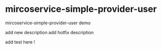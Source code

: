 # mircoservice-simple-provider-user
mircoservice-simple-provider-user demo


add new description  add hotfix description

add test here ! 

